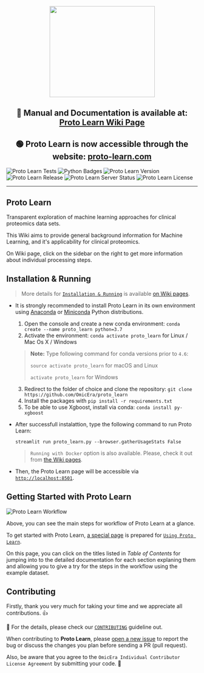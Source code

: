 <p align="center"> <img src="https://user-images.githubusercontent.com/49681382/92229419-1f9a0b80-eeb2-11ea-87d9-3a2b505397bd.png" height="240" width="277" /> </p>
<h2 align="center"> 📰 Manual and Documentation is available at: <a href="https://github.com/OmicEra/proto_learn/wiki" target="_blank">Proto Learn Wiki Page </a> </h2>
<h2 align="center"> 🟢 Proto Learn is now accessible through the website: <a href="http://proto-learn.com/" target="_blank">proto-learn.com</a> </h2>

![Proto Learn Tests](https://github.com/OmicEra/proto_learn/workflows/Proto%20Learn%20Tests/badge.svg)
![Python Badges](https://img.shields.io/badge/Tested_with_Python-3.7-blue)
![Proto Learn Version](https://img.shields.io/badge/Release-v1.0.0-orange)
![Proto Learn Release](https://img.shields.io/badge/Release%20Date-September%202020-green)
![Proto Learn Server Status](https://img.shields.io/badge/Server%20Status-up-success)
![Proto Learn License](https://img.shields.io/badge/License-MIT-lightgrey)

---

## Proto Learn

Transparent exploration of machine learning approaches for clinical proteomics data sets.

This Wiki aims to provide general background information for Machine Learning, and it's applicability for clinical proteomics.

On Wiki page, click on the sidebar on the right to get more information about individual processing steps.

## Installation & Running

> More details for [`Installation & Running`](https://github.com/OmicEra/proto_learn/wiki/HOW-TO:-Installation-&-Running) is available [on Wiki pages](https://github.com/OmicEra/proto_learn/wiki/HOW-TO:-Installation-&-Running).

- It is strongly recommended to install Proto Learn in its own environment using [Anaconda](https://docs.conda.io/projects/conda/en/latest/user-guide/install/) or [Miniconda](https://docs.conda.io/en/latest/miniconda.html) Python distributions.

  1. Open the console and create a new conda environment: `conda create --name proto_learn python=3.7`
  2. Activate the environment: `conda activate proto_learn` for Linux / Mac Os X / Windows
  
  
  > **Note:** Type following command for conda versions prior to `4.6`:
  >
  > `source activate proto_learn` for macOS and Linux
  >
  > `activate proto_learn` for Windows

  3. Redirect to the folder of choice and clone the repository: `git clone https://github.com/OmicEra/proto_learn`
  4. Install the packages with `pip install -r requirements.txt`
  5. To be able to use Xgboost, install via conda: `conda install py-xgboost`

- After successfull instalattion, type the following command to run Proto Learn:

  `streamlit run proto_learn.py --browser.gatherUsageStats False`
  
  > `Running with Docker` option is also available. Please, check it out from [the Wiki pages](https://github.com/OmicEra/proto_learn/wiki/INSTALLATION-%26-RUNNING/).
  
 - Then, the Proto Learn page will be accessible via [`http://localhost:8501`](http://localhost:8501).

## Getting Started with Proto Learn

![Proto Learn Workflow](https://user-images.githubusercontent.com/49681382/91734594-cb421380-ebb3-11ea-91fa-8acc8826ae7b.png)

Above, you can see the main steps for workflow of Proto Learn at a glance. 

To get started with Proto Learn, [a special page](https://github.com/OmicEra/proto_learn/wiki/HOW-TO:-Using) is prepared for [`Using Proto Learn`](https://github.com/OmicEra/proto_learn/wiki/HOW-TO:-Using). 

On this page, you can click on the titles listed in *Table of Contents* for jumping into to the detailed documentation for each section explaning them and allowing you to give a try for the steps in the workflow using the example dataset. 

## Contributing
Firstly, thank you very much for taking your time and we appreciate all contributions. 👍

📰 For the details, please check our [`CONTRIBUTING`](https://github.com/OmicEra/proto_learn/blob/master/CONTRIBUTING.md) guideline out. 

When contributing to **Proto Learn**, please [open a new issue](https://github.com/OmicEra/proto_learn/issues/new/choose) to report the bug or discuss the changes you plan before sending a PR (pull request).

Also, be aware that you agree to the `OmicEra Individual Contributor License Agreement` by submitting your code. 🤝

